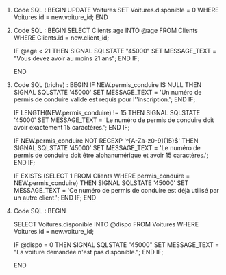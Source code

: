 1. Code SQL :
   BEGIN
   UPDATE Voitures
   SET Voitures.disponible = 0
   WHERE Voitures.id = new.voiture_id;
   END

   
2. Code SQL :
   BEGIN
   SELECT Clients.age INTO @age
   FROM Clients
   WHERE Clients.id = new.client_id;

   IF @age < 21 THEN
      SIGNAL SQLSTATE "45000"
      SET MESSAGE_TEXT = "Vous devez avoir au moins 21 ans";
   END IF;
   
   END

3. Code SQL (triche) :
   BEGIN
   IF NEW.permis_conduire IS NULL THEN
   SIGNAL SQLSTATE '45000'
   SET MESSAGE_TEXT = 'Un numéro de permis de conduire valide est requis pour l''inscription.';
   END IF;

   IF LENGTH(NEW.permis_conduire) != 15 THEN
   SIGNAL SQLSTATE '45000'
   SET MESSAGE_TEXT = 'Le numéro de permis de conduire doit avoir exactement 15 caractères.';
   END IF;

   IF NEW.permis_conduire NOT REGEXP '^[A-Za-z0-9]{15}$' THEN
   SIGNAL SQLSTATE '45000'
   SET MESSAGE_TEXT = 'Le numéro de permis de conduire doit être alphanumérique et avoir 15 caractères.';
   END IF;

   IF EXISTS (SELECT 1 FROM Clients WHERE permis_conduire = NEW.permis_conduire) THEN
   SIGNAL SQLSTATE '45000'
   SET MESSAGE_TEXT = 'Ce numéro de permis de conduire est déjà utilisé par un autre client.';
   END IF;
   END


4. Code SQL :
   BEGIN

   SELECT Voitures.disponible INTO @dispo
   FROM Voitures
   WHERE Voitures.id = new.voiture_id;
   
   IF @dispo = 0 THEN
      SIGNAL SQLSTATE "45000"
      SET MESSAGE_TEXT = "La voiture demandée n'est pas disponible.";
   END IF;
   
   END